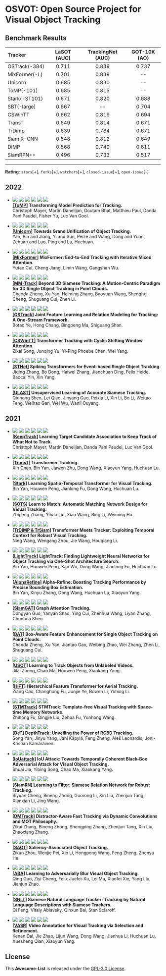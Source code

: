 # OSVOT: Open Source Project for Visual Object Tracking


## Benchmark Results

| Tracker              | LaSOT (AUC)   | TrackingNet (AUC) | GOT-10K (AO)  |
|:-----------          |:-------------:|:-----------------:|:-------------:|
| OSTrack(-384)        |  0.711   |   0.839  |   0.737  |     
| MixFormer(-L)        |  0.701   |   0.839  |   --  |    
| Unicorn              |  0.685   |   0.830  |   --  |      
| ToMP(-101)           |  0.685   |   0.815  |   --  |      
| Stark(-ST101)        |  0.671   |   0.820  |   0.688  |
| SBT(-large)          |  0.667   |    --    |   0.704  |       
| CSWinTT	           |  0.662   |   0.819  |   0.694  |     
| TransT               |  0.649   |   0.814  |   0.671  | 
| TrDimp               |  0.639   |   0.784  |   0.671  | 
| Siam R-CNN           |  0.648   |   0.812  |   0.649  | 
| DiMP                 |  0.568   |   0.740  |   0.611  | 
| SiamRPN++            |  0.496   |   0.733  |   0.517  | 

---

**Rating**: `stars`[+], `forks`[+], `watchers`[+], `closed-issue`[+], `open-issue`[-]

## 2022


- ![](https://img.shields.io/badge/2022-CVPR-red?style=flat-square)
![](https://img.shields.io/github/stars/visionml/pytracking?style=flat-square)
![](https://img.shields.io/github/forks/visionml/pytracking?style=flat-square)
![](https://img.shields.io/github/watchers/visionml/pytracking?style=flat-square&label=watchers)
![](https://img.shields.io/github/issues-closed/visionml/pytracking?style=flat-square)
![](https://img.shields.io/github/issues/visionml/pytracking?style=flat-square)<br />
**[[ToMP]](https://github.com/visionml/pytracking) Transforming Model Prediction for Tracking.** <br />
Christoph Mayer, Martin Danelljan, Goutam Bhat, Matthieu Paul, Danda Pani Paudel, Fisher Yu, Luc Van Gool.


- ![](https://img.shields.io/badge/2022-ECCV-yellow?style=flat-square)
![](https://img.shields.io/github/stars/MasterBin-IIAU/Unicorn?style=flat-square)
![](https://img.shields.io/github/forks/MasterBin-IIAU/Unicorn?style=flat-square)
![](https://img.shields.io/github/watchers/MasterBin-IIAU/Unicorn?style=flat-square&label=watchers)
![](https://img.shields.io/github/issues-closed/MasterBin-IIAU/Unicorn?style=flat-square)
![](https://img.shields.io/github/issues/MasterBin-IIAU/Unicorn?style=flat-square)<br />
**[[Unicorn]](https://github.com/MasterBin-IIAU/Unicorn) Towards Grand Unification of Object Tracking.** <br />
Yan, Bin and Jiang, Yi and Sun, Peize and Wang, Dong and Yuan, Zehuan and Luo, Ping and Lu, Huchuan.


- ![](https://img.shields.io/badge/2022-CVPR-red?style=flat-square)
![](https://img.shields.io/github/stars/MCG-NJU/MixFormer?style=flat-square)
![](https://img.shields.io/github/forks/MCG-NJU/MixFormer?style=flat-square)
![](https://img.shields.io/github/watchers/MCG-NJU/MixFormer?style=flat-square&label=watchers)
![](https://img.shields.io/github/issues-closed/MCG-NJU/MixFormer?style=flat-square)
![](https://img.shields.io/github/issues/MCG-NJU/MixFormer?style=flat-square)<br />
**[[MixFormer]](https://github.com/MCG-NJU/MixFormer) MixFormer: End-to-End Tracking with Iterative Mixed Attention.** <br />
Yutao Cui, Cheng Jiang, Limin Wang, Gangshan Wu.


- ![](https://img.shields.io/badge/2022-ICCV-green?style=flat-square)
![](https://img.shields.io/github/stars/Ghostish/Open3DSOT?style=flat-square)
![](https://img.shields.io/github/forks/Ghostish/Open3DSOT?style=flat-square)
![](https://img.shields.io/github/watchers/Ghostish/Open3DSOT?style=flat-square&label=watchers)
![](https://img.shields.io/github/issues-closed/Ghostish/Open3DSOT?style=flat-square)
![](https://img.shields.io/github/issues/Ghostish/Open3DSOT?style=flat-square)<br />
**[[MM-Track]](https://github.com/Ghostish/Open3DSOT) Beyond 3D Siamese Tracking: A Motion-Centric Paradigm for 3D Single Object Tracking in Point Clouds.** <br />
Chaoda Zheng, Xu Yan, Haiming Zhang, Baoyuan Wang, Shenghui Cheng, Shuguang Cui, Zhen Li.


- ![](https://img.shields.io/badge/2022-ECCV-yellow?style=flat-square)
![](https://img.shields.io/github/stars/botaoye/OSTrack?style=flat-square)
![](https://img.shields.io/github/forks/botaoye/OSTrack?style=flat-square)
![](https://img.shields.io/github/watchers/botaoye/OSTrack?style=flat-square&label=watchers)
![](https://img.shields.io/github/issues-closed/botaoye/OSTrack?style=flat-square)
![](https://img.shields.io/github/issues/botaoye/OSTrack?style=flat-square)<br />
**[[OSTrack]](https://github.com/botaoye/OSTrack) Joint Feature Learning and Relation Modeling for Tracking: A One-Stream Framework.** <br />
Botao Ye, Hong Chang, Bingpeng Ma, Shiguang Shan.


- ![](https://img.shields.io/badge/2022-CVPR-red?style=flat-square)
![](https://img.shields.io/github/stars/SkyeSong38/CSWinTT?style=flat-square)
![](https://img.shields.io/github/forks/SkyeSong38/CSWinTT?style=flat-square)
![](https://img.shields.io/github/watchers/SkyeSong38/CSWinTT?style=flat-square&label=watchers)
![](https://img.shields.io/github/issues-closed/SkyeSong38/CSWinTT?style=flat-square)
![](https://img.shields.io/github/issues/SkyeSong38/CSWinTT?style=flat-square)<br />
**[[CSWinTT]](https://github.com/SkyeSong38/CSWinTT) Transformer Tracking with Cyclic Shifting Window Attention.** <br />
Zikai Song, Junqing Yu, Yi-Ping Phoebe Chen, Wei Yang.



- ![](https://img.shields.io/badge/2022-CVPR-red?style=flat-square)
![](https://img.shields.io/github/stars/Jee-King/CVPR2022_STNet?style=flat-square)
![](https://img.shields.io/github/forks/Jee-King/CVPR2022_STNet?style=flat-square)
![](https://img.shields.io/github/watchers/Jee-King/CVPR2022_STNet?style=flat-square&label=watchers)
![](https://img.shields.io/github/issues-closed/Jee-King/CVPR2022_STNet?style=flat-square)
![](https://img.shields.io/github/issues/Jee-King/CVPR2022_STNet?style=flat-square)<br />
**[[STNet]](https://github.com/Jee-King/CVPR2022_STNet) Spiking Transformers for Event-based Single Object Tracking.** <br />
Jiqing Zhang, Bo Dong, Haiwei Zhang, Jianchuan Ding, Felix Heide, Baocai Yin, Xin Yang.


- ![](https://img.shields.io/badge/2022-CVPR-red?style=flat-square)
![](https://img.shields.io/github/stars/FlorinShum/ULAST?style=flat-square)
![](https://img.shields.io/github/forks/FlorinShum/ULAST?style=flat-square)
![](https://img.shields.io/github/watchers/FlorinShum/ULAST?style=flat-square&label=watchers)
![](https://img.shields.io/github/issues-closed/FlorinShum/ULAST?style=flat-square)
![](https://img.shields.io/github/issues/FlorinShum/ULAST?style=flat-square)<br />
**[[ULAST]](https://github.com/FlorinShum/ULAST) Unsupervised Learning of Accurate Siamese Tracking.** <br />
Qiuhong Shen, Lei Qiao, Jinyang Guo, Peixia Li, Xin Li, Bo Li, Weitao Feng, Weihao Gan, Wei Wu, Wanli Ouyang.



## 2021


- ![](https://img.shields.io/badge/2021-ICCV-green?style=flat-square)
![](https://img.shields.io/github/stars/visionml/pytracking?style=flat-square)
![](https://img.shields.io/github/forks/visionml/pytracking?style=flat-square)
![](https://img.shields.io/github/watchers/visionml/pytracking?style=flat-square&label=watchers)
![](https://img.shields.io/github/issues-closed/visionml/pytracking?style=flat-square)
![](https://img.shields.io/github/issues/visionml/pytracking?style=flat-square)<br />
**[[KeepTrack]](https://github.com/visionml/pytracking) Learning Target Candidate Association to Keep Track of What Not to Track.** <br />
Christoph Mayer, Martin Danelljan, Danda Pani Paudel, Luc Van Gool.


- ![](https://img.shields.io/badge/2021-CVPR-red?style=flat-square)
![](https://img.shields.io/github/stars/chenxin-dlut/TransT?style=flat-square)
![](https://img.shields.io/github/forks/chenxin-dlut/TransT?style=flat-square)
![](https://img.shields.io/github/watchers/chenxin-dlut/TransT?style=flat-square&label=watchers)
![](https://img.shields.io/github/issues-closed/chenxin-dlut/TransT?style=flat-square)
![](https://img.shields.io/github/issues/chenxin-dlut/TransT?style=flat-square)<br />
**[[TransT]](https://github.com/chenxin-dlut/TransT) Transformer Tracking.** <br />
Xin Chen, Bin Yan, Jiawen Zhu, Dong Wang, Xiaoyun Yang, Huchuan Lu.


- ![](https://img.shields.io/badge/2021-ICCV-green?style=flat-square)
![](https://img.shields.io/github/stars/researchmm/Stark?style=flat-square)
![](https://img.shields.io/github/forks/researchmm/Stark?style=flat-square)
![](https://img.shields.io/github/watchers/researchmm/Stark?style=flat-square&label=watchers)
![](https://img.shields.io/github/issues-closed/researchmm/Stark?style=flat-square)
![](https://img.shields.io/github/issues/researchmm/Stark?style=flat-square)<br />
**[[Stark]](https://github.com/researchmm/Stark) Learning Spatio-Temporal Transformer for Visual Tracking.** <br />
Bin Yan, Houwen Peng, Jianlong Fu, Dong Wang, Huchuan Lu.


- ![](https://img.shields.io/badge/2021-ICCV-green?style=flat-square)
![](https://img.shields.io/github/stars/JudasDie/SOTS?style=flat-square)
![](https://img.shields.io/github/forks/JudasDie/SOTS?style=flat-square)
![](https://img.shields.io/github/watchers/JudasDie/SOTS?style=flat-square&label=watchers)
![](https://img.shields.io/github/issues-closed/JudasDie/SOTS?style=flat-square)
![](https://img.shields.io/github/issues/JudasDie/SOTS?style=flat-square)<br />
**[[SOTS]](https://github.com/JudasDie/SOTS) Learn to Match: Automatic Matching Network Design for Visual Tracking.** <br />
Zhipeng Zhang, Yihao Liu, Xiao Wang, Bing Li, Weiming Hu.


- ![](https://img.shields.io/badge/2021-CVPR-red?style=flat-square)
![](https://img.shields.io/github/stars/594422814/TransformerTrack?style=flat-square)
![](https://img.shields.io/github/forks/594422814/TransformerTrack?style=flat-square)
![](https://img.shields.io/github/watchers/594422814/TransformerTrack?style=flat-square&label=watchers)
![](https://img.shields.io/github/issues-closed/594422814/TransformerTrack?style=flat-square)
![](https://img.shields.io/github/issues/594422814/TransformerTrack?style=flat-square)<br />
**[[TrDiMP & TrSiam]](https://github.com/594422814/TransformerTrack) Transformer Meets Tracker: Exploiting Temporal Context for Robust Visual Tracking.** <br />
Ning Wang, Wengang Zhou, Jie Wang, Houqiang Li.


- ![](https://img.shields.io/badge/2021-CVPR-red?style=flat-square)
![](https://img.shields.io/github/stars/researchmm/LightTrack?style=flat-square)
![](https://img.shields.io/github/forks/researchmm/LightTrack?style=flat-square)
![](https://img.shields.io/github/watchers/researchmm/LightTrack?style=flat-square&label=watchers)
![](https://img.shields.io/github/issues-closed/researchmm/LightTrack?style=flat-square)
![](https://img.shields.io/github/issues/researchmm/LightTrack?style=flat-square)<br />
**[[LightTrack]](https://github.com/researchmm/LightTrack) LightTrack: Finding Lightweight Neural Networks for Object Tracking via One-Shot Architecture Search.** <br />
Bin Yan, Houwen Peng, Kan Wu, Dong Wang, Jianlong Fu, Huchuan Lu.


- ![](https://img.shields.io/badge/2021-CVPR-red?style=flat-square)
![](https://img.shields.io/github/stars/MasterBin-IIAU/AlphaRefine?style=flat-square)
![](https://img.shields.io/github/forks/MasterBin-IIAU/AlphaRefine?style=flat-square)
![](https://img.shields.io/github/watchers/MasterBin-IIAU/AlphaRefine?style=flat-square&label=watchers)
![](https://img.shields.io/github/issues-closed/MasterBin-IIAU/AlphaRefine?style=flat-square)
![](https://img.shields.io/github/issues/MasterBin-IIAU/AlphaRefine?style=flat-square)<br />
**[[AlphaRefine]](https://github.com/MasterBin-IIAU/AlphaRefine) Alpha-Refine: Boosting Tracking Performance by Precise Bounding Box Estimation.** <br />
Bin Yan, Xinyu Zhang, Dong Wang, Huchuan Lu, Xiaoyun Yang.


- ![](https://img.shields.io/badge/2021-CVPR-red?style=flat-square)
![](https://img.shields.io/github/stars/ohhhyeahhh/SiamGAT?style=flat-square)
![](https://img.shields.io/github/forks/ohhhyeahhh/SiamGAT?style=flat-square)
![](https://img.shields.io/github/watchers/ohhhyeahhh/SiamGAT?style=flat-square&label=watchers)
![](https://img.shields.io/github/issues-closed/ohhhyeahhh/SiamGAT?style=flat-square)
![](https://img.shields.io/github/issues/ohhhyeahhh/SiamGAT?style=flat-square)<br />
**[[SiamGAT]](https://github.com/ohhhyeahhh/SiamGAT) Graph Attention Tracking.** <br />
Dongyan Guo, Yanyan Shao, Ying Cui, Zhenhua Wang, Liyan Zhang, Chunhua Shen.


- ![](https://img.shields.io/badge/2021-ICCV-green?style=flat-square)
![](https://img.shields.io/github/stars/Ghostish/Open3DSOT?style=flat-square)
![](https://img.shields.io/github/forks/Ghostish/Open3DSOT?style=flat-square)
![](https://img.shields.io/github/watchers/Ghostish/Open3DSOT?style=flat-square&label=watchers)
![](https://img.shields.io/github/issues-closed/Ghostish/Open3DSOT?style=flat-square)
![](https://img.shields.io/github/issues/Ghostish/Open3DSOT?style=flat-square)<br />
**[[BAT]](https://github.com/Ghostish/Open3DSOT) Box-Aware Feature Enhancement for Single Object Tracking on Point Clouds.** <br />
Chaoda Zheng, Xu Yan, Jiantao Gao, Weibing Zhao, Wei Zhang, Zhen Li, Shuguang Cui.


- ![](https://img.shields.io/badge/2021-ICCV-green?style=flat-square)
![](https://img.shields.io/github/stars/VISION-SJTU/USOT?style=flat-square)
![](https://img.shields.io/github/forks/VISION-SJTU/USOT?style=flat-square)
![](https://img.shields.io/github/watchers/VISION-SJTU/USOT?style=flat-square&label=watchers)
![](https://img.shields.io/github/issues-closed/VISION-SJTU/USOT?style=flat-square)
![](https://img.shields.io/github/issues/VISION-SJTU/USOT?style=flat-square)<br />
**[[USOT]](https://github.com/VISION-SJTU/USOT) Learning to Track Objects from Unlabeled Videos.** <br />
Jilai Zheng, Chao Ma, Houwen Peng, Xiaokang Yang.


- ![](https://img.shields.io/badge/2021-ICCV-green?style=flat-square)
![](https://img.shields.io/github/stars/vision4robotics/HiFT?style=flat-square)
![](https://img.shields.io/github/forks/vision4robotics/HiFT?style=flat-square)
![](https://img.shields.io/github/watchers/vision4robotics/HiFT?style=flat-square&label=watchers)
![](https://img.shields.io/github/issues-closed/vision4robotics/HiFT?style=flat-square)
![](https://img.shields.io/github/issues/vision4robotics/HiFT?style=flat-square)<br />
**[[HiFT]](https://github.com/vision4robotics/HiFT) Hierarchical Feature Transformer for Aerial Tracking.** <br />
Ziang Cao, Changhong Fu, Junjie Ye, Bowen Li, Yiming Li.


- ![](https://img.shields.io/badge/2021-CVPR-red?style=flat-square)
![](https://img.shields.io/github/stars/fzh0917/STMTrack0?style=flat-square)
![](https://img.shields.io/github/forks/fzh0917/STMTrack0?style=flat-square)
![](https://img.shields.io/github/watchers/fzh0917/STMTrack0?style=flat-square&label=watchers)
![](https://img.shields.io/github/issues-closed/fzh0917/STMTrack0?style=flat-square)
![](https://img.shields.io/github/issues/fzh0917/STMTrack0?style=flat-square)<br />
**[[STMTrack]](https://github.com/fzh0917/STMTrack0) STMTrack: Template-free Visual Tracking with Space-time Memory Networks.** <br />
Zhihong Fu, Qingjie Liu, Zehua Fu, Yunhong Wang.


- ![](https://img.shields.io/badge/2021-ICCV-green?style=flat-square)
![](https://img.shields.io/github/stars/xiaozai/DeT?style=flat-square)
![](https://img.shields.io/github/forks/xiaozai/DeT?style=flat-square)
![](https://img.shields.io/github/watchers/xiaozai/DeT?style=flat-square&label=watchers)
![](https://img.shields.io/github/issues-closed/xiaozai/DeT?style=flat-square)
![](https://img.shields.io/github/issues/xiaozai/DeT?style=flat-square)<br />
**[[DeT]](https://github.com/xiaozai/DeT) DepthTrack: Unveiling the Power of RGBD Tracking.** <br />
Song Yan, Jinyu Yang, Jani Käpylä, Feng Zheng, Aleš Leonardis, Joni-Kristian Kämäräinen.


- ![](https://img.shields.io/badge/2021-CVPR-red?style=flat-square)
![](https://img.shields.io/github/stars/VISION-SJTU/IoUattack?style=flat-square)
![](https://img.shields.io/github/forks/VISION-SJTU/IoUattack?style=flat-square)
![](https://img.shields.io/github/watchers/VISION-SJTU/IoUattack?style=flat-square&label=watchers)
![](https://img.shields.io/github/issues-closed/VISION-SJTU/IoUattack?style=flat-square)
![](https://img.shields.io/github/issues/VISION-SJTU/IoUattack?style=flat-square)<br />
**[[IoUattack]](https://github.com/VISION-SJTU/IoUattack) IoU Attack: Towards Temporally Coherent Black-Box Adversarial Attack for Visual Object Tracking.** <br />
Shuai Jia, Yibing Song, Chao Ma, Xiaokang Yang.


- ![](https://img.shields.io/badge/2021-CVPR-red?style=flat-square)
![](https://img.shields.io/github/stars/hqucv/siamrn?style=flat-square)
![](https://img.shields.io/github/forks/hqucv/siamrn?style=flat-square)
![](https://img.shields.io/github/watchers/hqucv/siamrn?style=flat-square&label=watchers)
![](https://img.shields.io/github/issues-closed/hqucv/siamrn?style=flat-square)
![](https://img.shields.io/github/issues/hqucv/siamrn?style=flat-square)<br />
**[[SiamRN]](https://github.com/hqucv/siamrn) Learning to Filter: Siamese Relation Network for Robust Tracking.** <br />
Siyuan Cheng, Bineng Zhong, Guorong Li, Xin Liu, Zhenjun Tang, Xianxian Li, Jing Wang.


- ![](https://img.shields.io/badge/2021-CVPR-red?style=flat-square)
![](https://img.shields.io/github/stars/hqucv/dmtrack?style=flat-square)
![](https://img.shields.io/github/forks/hqucv/dmtrack?style=flat-square)
![](https://img.shields.io/github/watchers/hqucv/dmtrack?style=flat-square&label=watchers)
![](https://img.shields.io/github/issues-closed/hqucv/dmtrack?style=flat-square)
![](https://img.shields.io/github/issues/hqucv/dmtrack?style=flat-square)<br />
**[[DMTrack]](https://github.com/hqucv/dmtrack) Distractor-Aware Fast Tracking via Dynamic Convolutions and MOT Philosophy.** <br />
Zikai Zhang, Bineng Zhong, Shengping Zhang, Zhenjun Tang, Xin Liu, Zhaoxiang Zhang.


- ![](https://img.shields.io/badge/2021-ICCV-green?style=flat-square)
![](https://img.shields.io/github/stars/ZikunZhou/SAOT?style=flat-square)
![](https://img.shields.io/github/forks/ZikunZhou/SAOT?style=flat-square)
![](https://img.shields.io/github/watchers/ZikunZhou/SAOT?style=flat-square&label=watchers)
![](https://img.shields.io/github/issues-closed/ZikunZhou/SAOT?style=flat-square)
![](https://img.shields.io/github/issues/ZikunZhou/SAOT?style=flat-square)<br />
**[[SAOT]](https://github.com/ZikunZhou/SAOT) Saliency-Associated Object Tracking.** <br />
Zikun Zhou, Wenjie Pei, Xin Li, Hongpeng Wang, Feng Zheng, Zhenyu He.


- ![](https://img.shields.io/badge/2021-ICCV-green?style=flat-square)
![](https://img.shields.io/github/stars/tsingqguo/ABA?style=flat-square)
![](https://img.shields.io/github/forks/tsingqguo/ABA?style=flat-square)
![](https://img.shields.io/github/watchers/tsingqguo/ABA?style=flat-square&label=watchers)
![](https://img.shields.io/github/issues-closed/tsingqguo/ABA?style=flat-square)
![](https://img.shields.io/github/issues/tsingqguo/ABA?style=flat-square)<br />
**[[ABA]](https://github.com/tsingqguo/ABA) Learning to Adversarially Blur Visual Object Tracking.** <br />
Qing Guo, Ziyi Cheng, Felix Juefei-Xu, Lei Ma, Xiaofei Xie, Yang Liu, Jianjun Zhao.


- ![](https://img.shields.io/badge/2021-CVPR-red?style=flat-square)
![](https://img.shields.io/github/stars/fredfung007/snlt?style=flat-square)
![](https://img.shields.io/github/forks/fredfung007/snlt?style=flat-square)
![](https://img.shields.io/github/watchers/fredfung007/snlt?style=flat-square&label=watchers)
![](https://img.shields.io/github/issues-closed/fredfung007/snlt?style=flat-square)
![](https://img.shields.io/github/issues/fredfung007/snlt?style=flat-square)<br />
**[[SNLT]](https://github.com/fredfung007/snlt) Siamese Natural Language Tracker: Tracking by Natural Language Descriptions with Siamese Trackers.** <br />
Qi Feng, Vitaly Ablavsky, Qinxun Bai, Stan Sclaroff.


- ![](https://img.shields.io/badge/2021-ICCV-green?style=flat-square)
![](https://img.shields.io/github/stars/Daikenan/VASR?style=flat-square)
![](https://img.shields.io/github/forks/Daikenan/VASR?style=flat-square)
![](https://img.shields.io/github/watchers/Daikenan/VASR?style=flat-square&label=watchers)
![](https://img.shields.io/github/issues-closed/Daikenan/VASR?style=flat-square)
![](https://img.shields.io/github/issues/Daikenan/VASR?style=flat-square)<br />
**[[VASR]](https://github.com/Daikenan/VASR) Video Annotation for Visual Tracking via Selection and Refinement.** <br />
Kenan Dai, Jie Zhao, Lijun Wang, Dong Wang, Jianhua Li, Huchuan Lu, Xuesheng Qian, Xiaoyun Yang.


## License
This **Awesome-List** is released under the [GPL-3.0 License](https://github.com/lawpdas/Open-Source-VOT/blob/main/LICENSE).